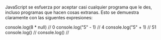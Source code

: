 JavaScript se esfuerza por aceptar casi cualquier programa que le des, incluso programas que hacen cosas extranas. Esto se demuestra claramente con las siguentes expresiones:

console.log(8 * null)
// 0
console.log("5" - 1)
// 4
console.log("5" + 1)
// 51
console.log()
//
console.log()
//